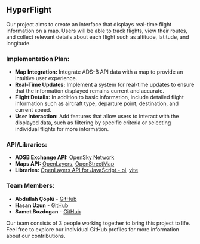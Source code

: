 ## HyperFlight

Our project aims to create an interface that displays real-time flight information on a map. Users will be able to track flights, view their routes, and collect relevant details about each flight such as altitude, latitude, and longitude.

### Implementation Plan:

- **Map Integration:** Integrate ADS-B API data with a map to provide an intuitive user experience.
- **Real-Time Updates:** Implement a system for real-time updates to ensure that the information displayed remains current and accurate.
- **Flight Details:** In addition to basic information, include detailed flight information such as aircraft type, departure point, destination, and current speed.
- **User Interaction:** Add features that allow users to interact with the displayed data, such as filtering by specific criteria or selecting individual flights for more information.

### API/Libraries:

- **ADSB Exchange API:** [OpenSky Network](https://opensky-network.org)
- **Maps API:** [OpenLayers](https://openlayers.org), [OpenStreetMap](https://www.openstreetmap.org)
- **Libraries:** [OpenLayers API for JavaScript - ol](https://github.com/openlayers/openlayers), [vite](https://github.com/vitejs/vite)

### Team Members:

- **Abdullah Çöplü** - [GitHub](https://github.com/acoplu)
- **Hasan Uzun** - [GitHub](https://github.com/hasanuzunx)
- **Samet Bozdogan** - [GitHub](https://github.com/SametBozdogan)

Our team consists of 3 people working together to bring this project to life. Feel free to explore our individual GitHub profiles for more information about our contributions.